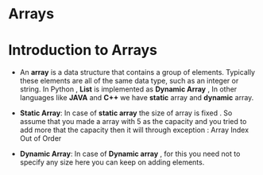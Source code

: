 # Arrays

# Introduction to Arrays
* An __array__ is a data structure that contains a group of elements.  Typically these elements are all of the same data type, such as an integer or string. In Python , __List__ is implemented as __Dynamic Array__ , In other languages like __JAVA__ and __C++__ we have __static__ array and __dynamic__ array. 

* __Static Array__: In case of __static array__ the size of array is fixed . So assume that you made a array with 5 as the capacity and you tried to add more that the capacity then it will through exception : Array Index Out of Order 

* __Dynamic Array__:  In case of __Dynamic array__ , for this you need not to specify any size here you can keep on adding elements.